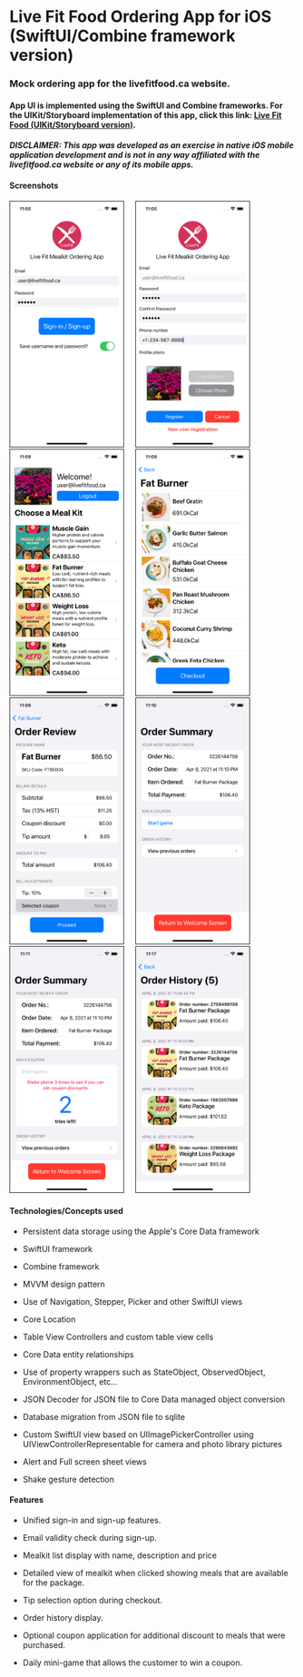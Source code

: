 # Live Fit Food Ordering App for iOS (SwiftUI/Combine framework version)

### Mock ordering app for the livefitfood.ca website.
#### App UI is implemented using the SwiftUI and Combine frameworks. For the UIKit/Storyboard implementation of this app, click this link: [Live Fit Food (UIKit/Storyboard version)](https://github.com/lbchanjr/LiveFitFood-UIKit).
#### ***DISCLAIMER: This app was developed as an exercise in native iOS mobile application development and is not in any way affiliated with the livefitfood.ca website or any of its mobile apps.*** 

#### Screenshots  

<img src="./screenshots/screenshot1.png" alt="screen shot 1" border="1" width="200">     <img src="./screenshots/screenshot2.png" border="1" alt="screen shot 2" width="200">     <img src="./screenshots/screenshot3.png" border="1" alt="screen shot 3" width="200">     <img src="./screenshots/screenshot4.png" border="1" alt="screen shot 4" width="200">     <img src="./screenshots/screenshot5.png" border="1" alt="screen shot 5" width="200">     <img src="./screenshots/screenshot6.png" border="1" alt="screen shot 6" width="200">     <img src="./screenshots/screenshot8.png" border="1" alt="screen shot 8" width="200">     <img src="./screenshots/screenshot9.png" border="1" alt="screen shot 9" width="200">

#### Technologies/Concepts used

* Persistent data storage using the Apple's Core Data framework 

* SwiftUI framework

* Combine framework

* MVVM design pattern

* Use of Navigation, Stepper, Picker and other SwiftUI views

* Core Location 

* Table View Controllers and custom table view cells

* Core Data entity relationships

* Use of property wrappers such as StateObject, ObservedObject, EnvironmentObject, etc...

* JSON Decoder for JSON file to Core Data managed object conversion

* Database migration from JSON file to sqlite

* Custom SwiftUI view based on UIImagePickerController using UIViewControllerRepresentable for camera and photo library pictures

* Alert and Full screen sheet views

* Shake gesture detection

#### Features

* Unified sign-in and sign-up features.

* Email validity check during sign-up.

* Mealkit list display with name, description and price

* Detailed view of mealkit when clicked showing meals that are available for the package.

* Tip selection option during checkout.

* Order history display.

* Optional coupon application for additional discount to meals that were purchased.

* Daily mini-game that allows the customer to win a coupon.


